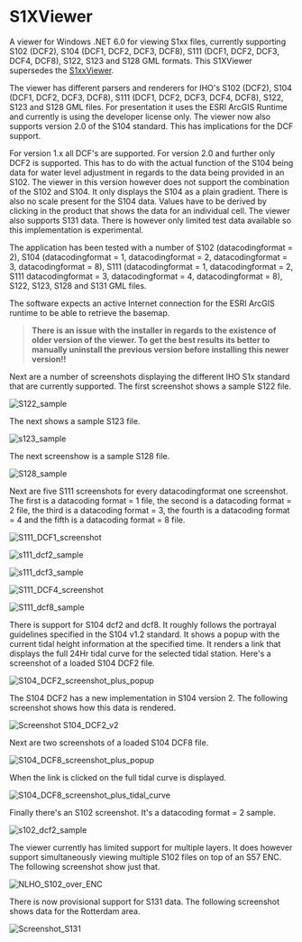 # S1XViewer
A viewer for Windows .NET 6.0 for viewing S1xx files, currently supporting S102 (DCF2), S104 (DCF1, DCF2, DCF3, DCF8), S111 (DCF1, DCF2, DCF3, DCF4, DCF8), S122, S123 and S128 GML formats. This S1XViewer supersedes the [S1xxViewer](https://github.com/flappah/s1xxviewer). 

The viewer has different parsers and renderers for IHO's S102 (DCF2), S104 (DCF1, DCF2, DCF3, DCF8), S111 (DCF1, DCF2, DCF3, DCF4, DCF8), S122, S123 and S128 GML files. For presentation it uses the ESRI ArcGIS Runtime and currently is using the developer license only. The viewer now also supports version 2.0 of the S104 standard. This has implications for the DCF support. 

For version 1.x all DCF's are supported. For version 2.0 and further only DCF2 is supported. This has to do with the actual function of the S104 being data for water level adjustment in regards to the data being provided in an S102. The viewer in this version however does not support the combination of the S102 and S104. It only displays the S104 as a plain gradient. There is also no scale present for the S104 data. Values have to be derived by clicking in the product that shows the data for an individual cell. The viewer also supports S131 data. There is however only limited test data available so this implementation is experimental. 

The application has been tested with a number of S102 (datacodingformat = 2), S104 (datacodingformat = 1, datacodingformat = 2, datacodingformat = 3, datacodingformat = 8), S111 (datacodingformat = 1, datacodingformat = 2, S111 datacodingformat = 3, datacodingformat = 4, datacodingformat = 8), S122, S123, S128 and S131 GML files. 

The software expects an active Internet connection for the ESRI ArcGIS runtime to be able to retrieve the basemap.

>**There is an issue with the installer in regards to the existence of older version of the viewer. To get the best results its better to manually uninstall the previous version before installing this newer version!!**

Next are a number of screenshots displaying the different IHO S1x standard that are currently supported. The first screenshot shows a sample S122 file.

![S122_sample](https://user-images.githubusercontent.com/14106566/225307603-a6819ad0-3d78-4955-821b-879a87643d67.png)

The next shows a sample S123 file.

![s123_sample](https://user-images.githubusercontent.com/14106566/225308336-b789bbe9-adba-4fb6-99cd-a5e181df5d56.png)

The next screenshow is a sample S128 file.

![S128_sample](https://user-images.githubusercontent.com/14106566/225308463-1ac81923-42c7-4408-88f6-e2b4c81c7001.png)

Next are five S111 screenshots for every datacodingformat one screenshot. The first is a datacoding format = 1 file, the second is a datacoding format = 2 file, the third is a datacoding format = 3, the fourth is a datacoding format = 4 and the fifth is a datacoding format = 8 file.

![S111_DCF1_screenshot](https://user-images.githubusercontent.com/14106566/233617206-25fcb50b-c914-4fae-8ef9-9d682e9bccd4.png)

![s111_dcf2_sample](https://user-images.githubusercontent.com/14106566/225308576-9d00956c-4ee0-4301-8f8c-864aa3202210.png)

![s111_dcf3_sample](https://user-images.githubusercontent.com/14106566/225870785-c367a86d-fcec-4d7c-a9be-61b7fd270ed3.png)

![S111_DCF4_screenshot](https://user-images.githubusercontent.com/14106566/233617251-aed58f0d-0f47-4014-bd1b-f8d9ed264702.png)

![S111_dcf8_sample](https://user-images.githubusercontent.com/14106566/225308598-3d99d3ab-c641-4d68-906b-32a9fefd713a.png)

There is support for S104 dcf2 and dcf8. It roughly follows the portrayal guidelines specified in the S104 v1.2 standard. It shows 
a popup with the current tidal height information at the specified time. It renders a link that displays the full 24Hr tidal curve 
for the selected tidal station. Here's a screenshot of a loaded S104 DCF2 file.

![S104_DCF2_screenshot_plus_popup](https://github.com/flappah/S1XViewer/assets/14106566/3647ffc2-adb3-459e-aaad-3a68a09b624c)

The S104 DCF2 has a new implementation in S104 version 2. The following screenshot shows how this data is rendered.

![Screenshot S104_DCF2_v2](https://github.com/user-attachments/assets/efa3836a-b065-4eca-b2d0-89c53b4f6f30)

Next are two screenshots of a loaded S104 DCF8 file.

![S104_DCF8_screenshot_plus_popup](https://github.com/flappah/S1XViewer/assets/14106566/8f5252d9-86e0-4831-9f83-4e6cdf6b895f)

When the link is clicked on the full tidal curve is displayed.

![S104_DCF8_screenshot_plus_tidal_curve](https://github.com/flappah/S1XViewer/assets/14106566/fe8d8caa-5ea1-4b46-a329-98a0c4b11993)

Finally there's an S102 screenshot. It's a datacoding format = 2 sample.

![s102_dcf2_sample](https://user-images.githubusercontent.com/14106566/226903436-92f05742-029d-455f-b6b8-089a72434b53.png)

The viewer currently has limited support for multiple layers. It does however support simultaneously viewing multiple S102 files on top of an S57 ENC. The following screenshot show just that.

![NLHO_S102_over_ENC](https://user-images.githubusercontent.com/14106566/232773044-0fb0e829-9919-4d0b-86c0-290aeb9d7d88.png)

There is now provisional support for S131 data. The following screenshot shows data for the Rotterdam area.

![Screenshot_S131](https://github.com/user-attachments/assets/905089d8-bcd6-4aa6-94c0-cf6e535b91bd)
